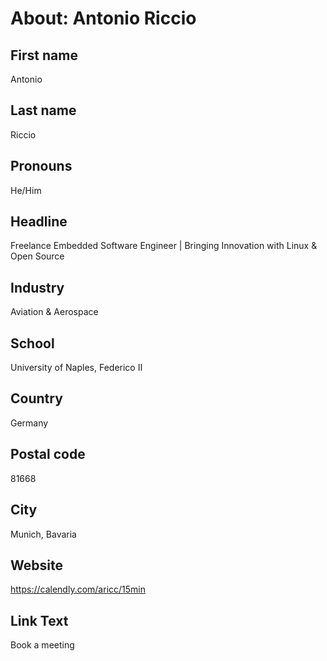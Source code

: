 # About: Antonio Riccio

## First name

Antonio

## Last name

Riccio

## Pronouns

He/Him

## Headline

Freelance Embedded Software Engineer | Bringing Innovation with Linux & Open Source

## Industry

Aviation & Aerospace

## School

University of Naples, Federico II

## Country

Germany

## Postal code

81668

## City

Munich, Bavaria

## Website

<https://calendly.com/aricc/15min>

## Link Text

Book a meeting